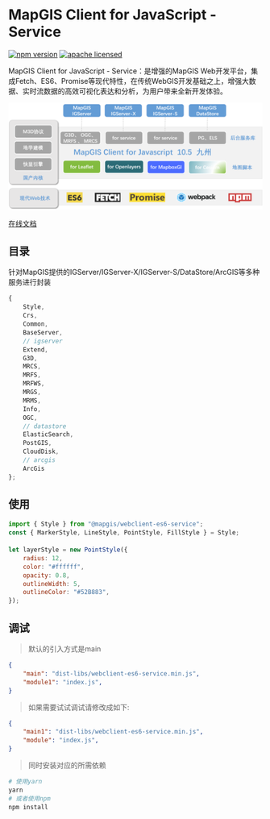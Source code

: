 # MapGIS Client for JavaScript - Service

[![npm version][npm-img]][npm-url]
[![apache licensed](https://img.shields.io/badge/license-Apache%202.0-orange.svg?style=flat-square)](https://github.com/MapGIS/WebClient-JavaScript/blob/master/LICENSE)

[npm-img]: https://img.shields.io/badge/npm-10.5.5-brightgreen
[npm-url]: https://www.npmjs.com/package/@mapgis/webclient

MapGIS Client for JavaScript - Service：是增强的MapGIS Web开发平台，集成Fetch、ES6、Promise等现代特性，在传统WebGIS开发基础之上，增强大数据、实时流数据的高效可视化表达和分析，为用户带来全新开发体验。

![框架](assets/logo/framework.png)

[在线文档](http://develop.smaryun.com/docs/mapboxgl/index.html)

## 目录
针对MapGIS提供的IGServer/IGServer-X/IGServer-S/DataStore/ArcGIS等多种服务进行封装
``` js
{
    Style,
    Crs,
    Common,
    BaseServer,
    // igserver
    Extend,
    G3D,
    MRCS,
    MRFS,
    MRFWS,
    MRGS,
    MRMS,
    Info,
    OGC,
    // datastore
    ElasticSearch,
    PostGIS,
    CloudDisk,
    // arcgis
    ArcGis
}; 
```

## 使用
``` js
import { Style } from "@mapgis/webclient-es6-service";
const { MarkerStyle, LineStyle, PointStyle, FillStyle } = Style;

let layerStyle = new PointStyle({
    radius: 12,
    color: "#ffffff",
    opacity: 0.8,
    outlineWidth: 5,
    outlineColor: "#52B883",
});
```

## 调试
> 默认的引入方式是main
``` json
{
    "main": "dist-libs/webclient-es6-service.min.js",
    "module1": "index.js",
}
```
> 如果需要试试调试请修改成如下:
``` json
{
    "main1": "dist-libs/webclient-es6-service.min.js",
    "module": "index.js",
}
``` 
> 同时安装对应的所需依赖
``` sh
# 使用yarn
yarn 
# 或者使用npm
npm install 
```